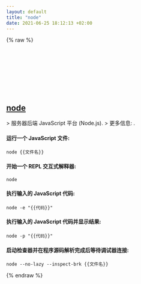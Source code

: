 ```yaml
---
layout: default
title: "node"
date: 2021-06-25 18:12:13 +02:00
---
```

{% raw %}
<h2 id="node">
  <a href="/zh/common/node.html">node</a> <a href="#node"><svg class="icon">
    <use href="/assets/images/unicode_sprite.svg#link" />
  </svg></a>
</h2>
> 服务器后端 JavaScript 平台 (Node.js).
> 更多信息: <https://nodejs.org>.

#### 运行一个 JavaScript 文件:
```shell
node {{文件名}}
```
#### 开始一个 REPL 交互式解释器:
```shell
node
```
#### 执行输入的 JavaScript 代码:
```shell
node -e "{{代码}}"
```
#### 执行输入的 JavaScript 代码并显示结果:
```shell
node -p "{{代码}}"
```
#### 启动检查器并在程序源码解析完成后等待调试器连接:
```shell
node --no-lazy --inspect-brk {{文件名}}
```
{% endraw %}